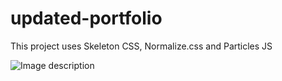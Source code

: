 # updated-portfolio

This project uses Skeleton CSS, Normalize.css and Particles JS

![Image description]("./images/screenshot-1.png")